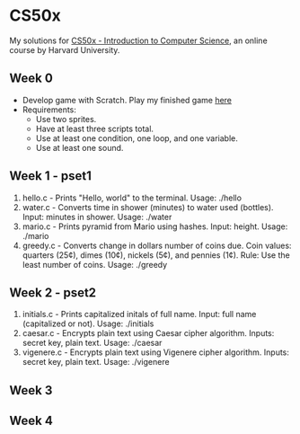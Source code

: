 # CS50x

My solutions for [CS50x - Introduction to Computer Science](https://www.edx.org/course/introduction-computer-science-harvardx-cs50x), an online course by Harvard University.

## Week 0

+ Develop game with Scratch. Play my finished game [here](https://scratch.mit.edu/projects/113792557/)
+ Requirements:
  + Use two sprites.
  + Have at least three scripts total.
  + Use at least one condition, one loop, and one variable.
  + Use at least one sound.

## Week 1 - pset1

1. hello.c  - Prints "Hello, world" to the terminal. Usage: ./hello
2. water.c  - Converts time in shower (minutes) to water used (bottles). Input: minutes in shower. Usage: ./water
3. mario.c  - Prints pyramid from Mario using hashes. Input: height. Usage: ./mario
4. greedy.c - Converts change in dollars number of coins due. Coin values: quarters (25¢), dimes (10¢), nickels (5¢), and pennies (1¢). Rule: Use the least number of coins. Usage: ./greedy

## Week 2 - pset2

1. initials.c - Prints capitalized initals of full name. Input: full name (capitalized or not). Usage: ./initials
2. caesar.c   - Encrypts plain text using Caesar cipher algorithm. Inputs: secret key, plain text. Usage: ./caesar <secretkey>
3. vigenere.c - Encrypts plain text using Vigenere cipher algorithm. Inputs: secret key, plain text. Usage: ./vigenere <secretkey>

## Week 3

## Week 4
